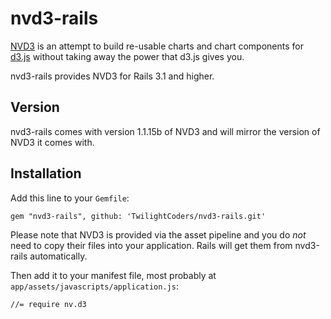 # nvd3-rails

[NVD3](http://nvd3.org) is an attempt to build re-usable charts and chart components for [d3.js](http://d3js.org) without taking away the power that d3.js gives you.

nvd3-rails provides NVD3 for Rails 3.1 and higher.

## Version

nvd3-rails comes with version 1.1.15b of NVD3 and will mirror the version of NVD3 it comes with.


## Installation

Add this line to your `Gemfile`:

    gem "nvd3-rails", github: 'TwilightCoders/nvd3-rails.git'

Please note that NVD3 is provided via the asset pipeline and you do *not* need to copy their files into your application. Rails will get them from nvd3-rails automatically.

Then add it to your manifest file, most probably at `app/assets/javascripts/application.js`:

    //= require nv.d3